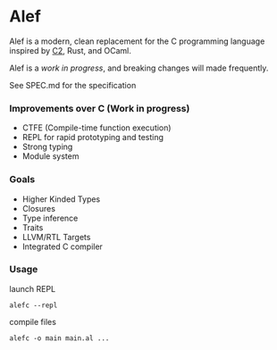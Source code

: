 # Alef #

Alef is a modern, clean replacement for the C programming language
inspired by [C2](http://c2lang.org/), Rust, and OCaml.

Alef is a *work in progress*, and breaking changes will made frequently.

See SPEC.md for the specification

### Improvements over C (Work in progress)
- CTFE (Compile-time function execution)
- REPL for rapid prototyping and testing
- Strong typing
- Module system

### Goals
- Higher Kinded Types
- Closures
- Type inference
- Traits
- LLVM/RTL Targets
- Integrated C compiler

### Usage
launch REPL

`alefc --repl`

compile files

`alefc -o main main.al ...`
